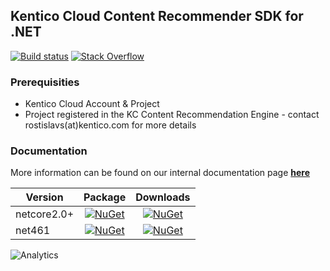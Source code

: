 ## Kentico Cloud Content Recommender SDK for .NET

[![Build status](https://ci.appveyor.com/api/projects/status/64jwwc4yy82fgxlv/branch/master?svg=true)](https://ci.appveyor.com/project/kentico/recommender-sdk-net/branch/master)
[![Stack Overflow](https://img.shields.io/badge/Stack%20Overflow-ASK%20NOW-FE7A16.svg?logo=stackoverflow&logoColor=white)](https://stackoverflow.com/tags/kentico-cloud)

### Prerequisities
* Kentico Cloud Account & Project
* Project registered in the KC Content Recommendation Engine - contact rostislavs(at)kentico.com for more details

### Documentation
More information can be found on our internal documentation page [**here**](https://developer.kenticocloud.com/v1/docs/content-recommendation-with-kentico-cloud)


| Version        | Package  | Downloads |
| ------------- |:-------------:| :-------------:|
| netcore2.0+         | [![NuGet](https://img.shields.io/nuget/v/KenticoCloud.Recommender.svg)](https://www.nuget.org/packages/KenticoCloud.Recommender) | [![NuGet](https://img.shields.io/nuget/dt/KenticoCloud.Recommender.svg)](https://www.nuget.org/packages/KenticoCloud.Recommender) |
| net461      | [![NuGet](https://img.shields.io/nuget/v/KenticoCloud.Recommender.MVC.svg)](https://www.nuget.org/packages/KenticoCloud.Recommender.MVC) | [![NuGet](https://img.shields.io/nuget/dt/KenticoCloud.Recommender.MVC.svg)](https://www.nuget.org/packages/KenticoCloud.Recommender.MVC) |



![Analytics](https://kentico-ga-beacon.azurewebsites.net/api/UA-69014260-4/Kentico/recommender-sdk-net?pixel)
